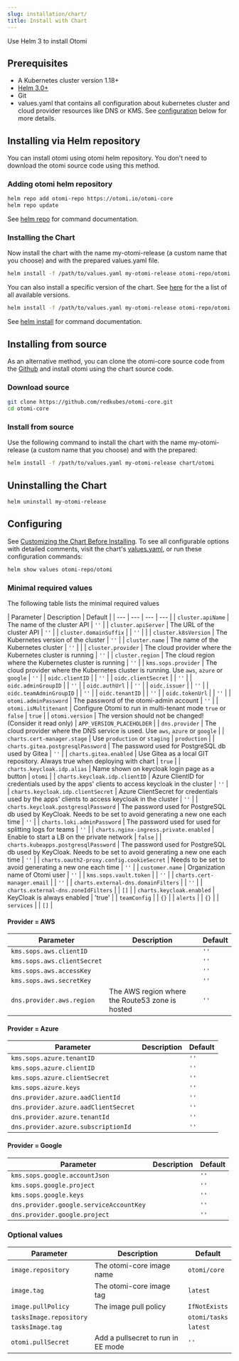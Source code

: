 ```yaml
---
slug: installation/chart/
title: Install with Chart
---
```


Use Helm 3 to install Otomi

## Prerequisites

- A Kubernetes cluster version 1.18+
- [Helm 3.0+](https://helm.sh/docs/intro/install/)
- Git
- values.yaml that contains all configuration about kubernetes cluster and cloud provider resources like DNS or KMS. See [configuration](#configuring) below for more details.

## Installing via Helm repository

You can install otomi using otomi helm repository. You don't need to download the otomi source code using this method.

### Adding otomi helm repository

```bash
helm repo add otomi-repo https://otomi.io/otomi-core
helm repo update
```

See [helm repo](https://helm.sh/docs/helm/helm_repo/) for command documentation.

### Installing the Chart

Now install the chart with the name my-otomi-release (a custom name that you choose) and with the prepared values.yaml file.

```bash
helm install -f /path/to/values.yaml my-otomi-release otomi-repo/otomi
```

You can also install a specific version of the chart. See [here](https://github.com/redkubes/otomi-core/releases) for the a list of all available versions.

```bash
helm install -f /path/to/values.yaml my-otomi-release otomi-repo/otomi --version 0.1.4-rc6
```

See [helm install](https://helm.sh/docs/helm/helm_install/) for command documentation.

## Installing from source

As an alternative method, you can clone the otomi-core source code from the [Github](https://github.com/redkubes/otomi-core) and install otomi using the chart source code.

### Download source

```bash
git clone https://github.com/redkubes/otomi-core.git
cd otomi-core
```

### Install from source

Use the following command to install the chart with the name my-otomi-release (a custom name that you choose) and with the prepared:

```bash
helm install -f /path/to/values.yaml my-otomi-release chart/otomi
```

## Uninstalling the Chart

```bash
helm uninstall my-otomi-release
```

## Configuring

See [Customizing the Chart Before Installing](https://helm.sh/docs/intro/using_helm/#customizing-the-chart-before-installing). To see all configurable options with detailed comments, visit the chart's [values.yaml](https://github.com/redkubes/otomi-core/blob/master/chart/otomi/values.yaml), or run these configuration commands:

```bash
helm show values otomi-repo/otomi
```

### Minimal required values

The following table lists the minimal required values

| Parameter | Description | Default |
| --- | --- | --- | --- |
| `cluster.apiName` | The name of the cluster API | `''` |
| `cluster.apiServer` | The URL of the cluster API | `''` |
| `cluster.domainSuffix` |  | `''` |  |
| `cluster.k8sVersion` | The Kubernetes version of the cluster | `''` |
| `cluster.name` | The name of the Kubernetes cluster | `''` |  |
| `cluster.provider` | The cloud provider where the Kubernetes cluster is running | `''` |
| `cluster.region` | The cloud region where the Kubernetes cluster is running | `''` |
| `kms.sops.provider` | The cloud provider where the Kubernetes cluster is running. Use `aws`, `azure` or `google` | `''` |
| `oidc.clientID` |  | `''` |
| `oidc.clientSecret` |  | `''` |
| `oidc.adminGroupID` |  | `''` |
| `oidc.authUrl` |  | `''` |
| `oidc.issuer` |  | `''` |
| `oidc.teamAdminGroupID` |  | `''` |
| `oidc.tenantID` |  | `''` |
| `oidc.tokenUrl` |  | `''` |
| `otomi.adminPassword` | The password of the otomi-admin account | `''` |
| `otomi.isMultitenant` | Configure Otomi to run in multi-tenant mode `true` or `false` | `true` |
| `otomi.version` | The version should not be changed! (Consider it read only) | `APP_VERSION_PLACEHOLDER` |
| `dns.provider` | The cloud provider where the DNS service is used. Use `aws`, `azure` or `google` |
| `charts.cert-manager.stage` | Use `production` or `staging` | `production` |
| `charts.gitea.postgresqlPassword` | The password used for PostgreSQL db used by Gitea | `''` |
| `charts.gitea.enabled` | Use Gitea as a local GIT repository. Always true when deploying with chart | `true` |
| `charts.keycloak.idp.alias` | Name shown on keycloak login page as a button | `otomi` |
| `charts.keycloak.idp.clientID` | Azure ClientID for credentials used by the apps' clients to access keycloak in the cluster | `''` |
| `charts.keycloak.idp.clientSecret` | Azure ClientSecret for credentials used by the apps' clients to access keycloak in the cluster | `''` |
| `charts.keycloak.postgresqlPassword` | The password used for PostgreSQL db used by KeyCloak. Needs to be set to avoid generating a new one each time | `''` |
| `charts.loki.adminPassword` | The password used for used for splitting logs for teams | `''` |
| `charts.nginx-ingress.private.enabled` | Enable to start a LB on the private network | `false` |
| `charts.kubeapps.postgresqlPassword` | The password used for PostgreSQL db used by KeyCloak. Needs to be set to avoid generating a new one each time | `''` |
| `charts.oauth2-proxy.config.cookieSecret` | Needs to be set to avoid generating a new one each time | `''` |
| `customer.name` | Organization name of Otomi user | `''` |
| `kms.sops.vault.token` |  | `''` |
| `charts.cert-manager.email` |  | `''` |
| `charts.external-dns.domainFilters` |  | `''` |
| `charts.external-dns.zoneIdFilters` |  | `[]` |
| `charts.keycloak.enabled` | KeyCloak is always enabled | 'true' |
| `teamConfig` |  | `{}` |
| `alerts` |  | `{}` |
| `services` |  | `[]` |

#### Provider = AWS

| Parameter                   | Description                                     | Default |
| --------------------------- | ----------------------------------------------- | ------- |
| `kms.sops.aws.clientID`     |                                                 | `''`    |
| `kms.sops.aws.clientSecret` |                                                 | `''`    |
| `kms.sops.aws.accessKey`    |                                                 | `''`    |
| `kms.sops.aws.secretKey`    |                                                 | `''`    |
| `dns.provider.aws.region`   | The AWS region where the Route53 zone is hosted | `''`    |

#### Provider = Azure

| Parameter                            | Description | Default |
| ------------------------------------ | ----------- | ------- |
| `kms.sops.azure.tenantID`            |             | `''`    |
| `kms.sops.azure.clientID`            |             | `''`    |
| `kms.sops.azure.clientSecret`        |             | `''`    |
| `kms.sops.azure.keys`                |             | `''`    |
| `dns.provider.azure.aadClientId`     |             | `''`    |
| `dns.provider.azure.aadClientSecret` |             | `''`    |
| `dns.provider.azure.tenantId`        |             | `''`    |
| `dns.provider.azure.subscriptionId`  |             | `''`    |

#### Provider = Google

| Parameter                               | Description | Default |
| --------------------------------------- | ----------- | ------- |
| `kms.sops.google.accountJson`           |             | `''`    |
| `kms.sops.google.project`               |             | `''`    |
| `kms.sops.google.keys`                  |             | `''`    |
| `dns.provider.google.serviceAccountKey` |             | `''`    |
| `dns.provider.google.project`           |             | `''`    |

### Optional values

| Parameter               | Description                        | Default       |
| ----------------------- | ---------------------------------- | ------------- |
| `image.repository`      | The otomi-core image name          | `otomi/core`  |
| `image.tag`             | The otomi-core image tag           | `latest`      |
| `image.pullPolicy`      | The image pull policy              | `IfNotExists` |
| `tasksImage.repository` |                                    | `otomi/tasks` |
| `tasksImage.tag`        |                                    | `latest`      |
| `otomi.pullSecret`      | Add a pullsecret to run in EE mode | `''`          |
